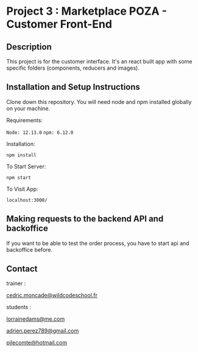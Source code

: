 # Project 3 : Marketplace POZA - Customer Front-End

## Description

This project is for the customer interface.
It's an react built app with some specific folders (components, reducers and images).

## Installation and Setup Instructions

Clone down this repository. You will need node and npm installed globally on your machine.

Requirements:

`Node: 12.13.0`
`npm: 6.12.0`

Installation:

`npm install`

To Start Server:

`npm start`

To Visit App:

`localhost:3000/`

## Making requests to the backend API and backoffice

If you want to be able to test the order process, you have to start api and backoffice before.

## Contact

trainer :

[cedric.moncade@wildcodeschool.fr](mailto:cedric.moncade@wildcodeschool.fr)

students :

[lorrainedams@me.com](mailto:lorrainedams@me.com)

[adrien.perez789@gmail.com](mailto:adrien.perez789@gmail.com)

[pjlecomte@hotmail.com](mailto:pjlecomte@hotmail.com)
